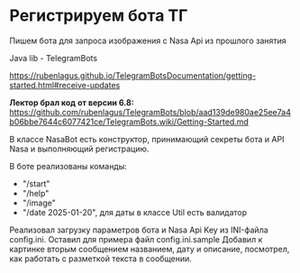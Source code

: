 # Регистрируем бота ТГ
Пишем бота для запроса изображения с Nasa Api из прошлого занятия

Java lib - TelegramBots

https://rubenlagus.github.io/TelegramBotsDocumentation/getting-started.html#receive-updates

**Лектор брал код от версии 6.8:**  
https://github.com/rubenlagus/TelegramBots/blob/aad139de980ae25ee7a4b06bbe7644c6077421ce/TelegramBots.wiki/Getting-Started.md


В классе NasaBot есть конструктор, принимающий секреты бота и API Nasa и выполняющий регистрацию.

В боте реализованы команды:
- "/start"
- "/help"
- "/image"
- "/date 2025-01-20", для даты в классе Util есть валидатор 

Реализовал загрузку параметров бота и Nasa Api Key из INI-файла config.ini.
Оставил для примера файл config.ini.sample
Добавил к картинке вторым сообщением названием, дату и описание, посмотрел, как работать с разметкой текста в сообщении.



